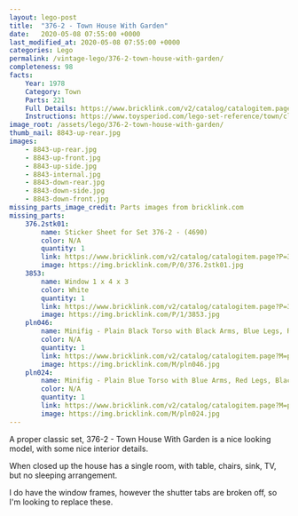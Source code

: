 ```yaml
---
layout: lego-post
title:  "376-2 - Town House With Garden"
date:   2020-05-08 07:55:00 +0000
last_modified_at: 2020-05-08 07:55:00 +0000
categories: Lego
permalink: /vintage-lego/376-2-town-house-with-garden/
completeness: 98
facts:
    Year: 1978
    Category: Town
    Parts: 221
    Full Details: https://www.bricklink.com/v2/catalog/catalogitem.page?id=4352#T=I
    Instructions: https://www.toysperiod.com/lego-set-reference/town/classic-town/building/lego-376-2-town-house-with-garden/
image_root: /assets/lego/376-2-town-house-with-garden/
thumb_nail: 8843-up-rear.jpg
images:
    - 8843-up-rear.jpg
    - 8843-up-front.jpg
    - 8843-up-side.jpg
    - 8843-internal.jpg
    - 8843-down-rear.jpg
    - 8843-down-side.jpg
    - 8843-down-front.jpg
missing_parts_image_credit: Parts images from bricklink.com
missing_parts:
    376.2stk01:
        name: Sticker Sheet for Set 376-2 - (4690)
        color: N/A
        quantity: 1
        link: https://www.bricklink.com/v2/catalog/catalogitem.page?P=376.2stk01&idColor=0
        image: https://img.bricklink.com/P/0/376.2stk01.jpg
    3853:
        name: Window 1 x 4 x 3
        color: White
        quantity: 1
        link: https://www.bricklink.com/v2/catalog/catalogitem.page?P=3853&idColor=1
        image: https://img.bricklink.com/P/1/3853.jpg
    pln046:
        name: Minifig - Plain Black Torso with Black Arms, Blue Legs, Red Hat
        color: N/A
        quantity: 1
        link: https://www.bricklink.com/v2/catalog/catalogitem.page?M=pln046
        image: https://img.bricklink.com/M/pln046.jpg
    pln024:
        name: Minifig - Plain Blue Torso with Blue Arms, Red Legs, Black Pigtails Hair
        color: N/A
        quantity: 1
        link: https://www.bricklink.com/v2/catalog/catalogitem.page?M=pln024
        image: https://img.bricklink.com/M/pln024.jpg
---
```


A proper classic set, 376-2 - Town House With Garden is a nice looking model, with some nice interior details. 

When closed up the house has a single room, with table, chairs, sink, TV, but no sleeping arrangement.

I do have the window frames, however the shutter tabs are broken off, so I'm looking to replace these.